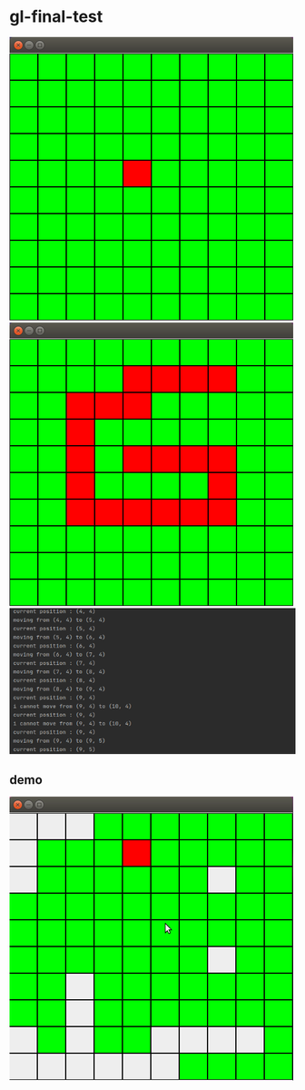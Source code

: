 # gl-final-test

![init](init.png)
![path](without-removing-last-pos.png)
![log](logs.png)

## demo
![demo](demo.gif)
